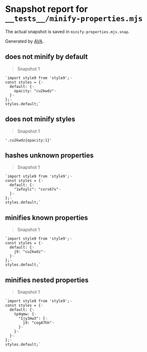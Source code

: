 # Snapshot report for `__tests__/minify-properties.mjs`

The actual snapshot is saved in `minify-properties.mjs.snap`.

Generated by [AVA](https://avajs.dev).

## does not minify by default

> Snapshot 1

    `import style9 from 'style9';␊
    const styles = {␊
      default: {␊
        opacity: "cu2kwdz"␊
      }␊
    };␊
    styles.default;`

## does not minify styles

> Snapshot 1

    '.cu2kwdz{opacity:1}'

## hashes unknown properties

> Snapshot 1

    `import style9 from 'style9';␊
    const styles = {␊
      default: {␊
        "1wfoylc": "cxrs67x"␊
      }␊
    };␊
    styles.default;`

## minifies known properties

> Snapshot 1

    `import style9 from 'style9';␊
    const styles = {␊
      default: {␊
        j9: "cu2kwdz"␊
      }␊
    };␊
    styles.default;`

## minifies nested properties

> Snapshot 1

    `import style9 from 'style9';␊
    const styles = {␊
      default: {␊
        tp4qmw: {␊
          "1jy3mw3": {␊
            j9: "cog47hh"␊
          }␊
        }␊
      }␊
    };␊
    styles.default;`
